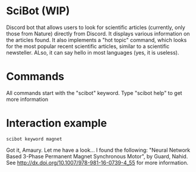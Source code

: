# SciBot (WIP)
Discord bot that allows users to look for scientific articles (currently, only those from Nature) directly from Discord. It displays various information on the articles found. It also implements a "hot topic" command, which looks for the most popular recent scientific articles, similar to a scientific newsteller. ALso, it can say hello in most languages (yes, it is useless).
# Commands
All commands start with the "scibot" keyword. Type "scibot help" to get more information
# Interaction example
```scibot keyword magnet```

Got it, Amaury. Let me have a look...
I found the following: "Neural Network Based 3-Phase Permanent Magnet Synchronous Motor", by Guard, Nahid. See http://dx.doi.org/10.1007/978-981-16-0739-4_55 for more information.
